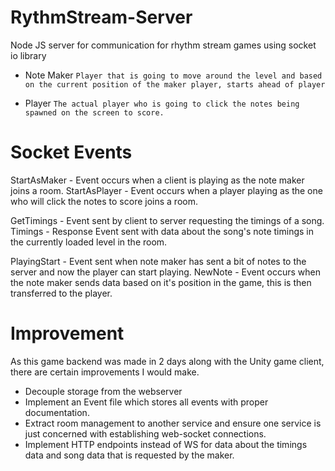 # RythmStream-Server
Node JS server for communication for rhythm stream games using socket io library

- Note Maker ```Player that is going to move around the level and based on the current position of the maker player, starts ahead of player```

- Player ```The actual player who is going to click the notes being spawned on the screen to score.```

# Socket Events

StartAsMaker - Event occurs when a client is playing as the note maker joins a room.
StartAsPlayer -  Event occurs when a player playing as the one who will click the notes to score joins a room.

GetTimings - Event sent by client to server requesting the timings of a song.
Timings - Response Event sent with data about the song's note timings in the currently loaded level in the room.  

PlayingStart - Event sent when note maker has sent a bit of notes to the server and now the player can start playing.
NewNote - Event occurs when the note maker sends data based on it's position in the game, this is then transferred to the player.

# Improvement 

As this game backend was made in 2 days along with the Unity game client, there are certain improvements I would make.

- Decouple storage from the webserver
- Implement an Event file which stores all events with proper documentation.
- Extract room management to another service and ensure one service is just concerned with establishing web-socket connections.
- Implement HTTP endpoints instead of WS for data about the timings data and song data that is requested by the maker.
